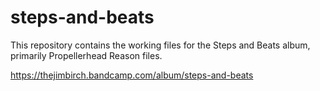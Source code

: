 # steps-and-beats
This repository contains the working files for the Steps and Beats album, primarily Propellerhead Reason files.

https://thejimbirch.bandcamp.com/album/steps-and-beats
